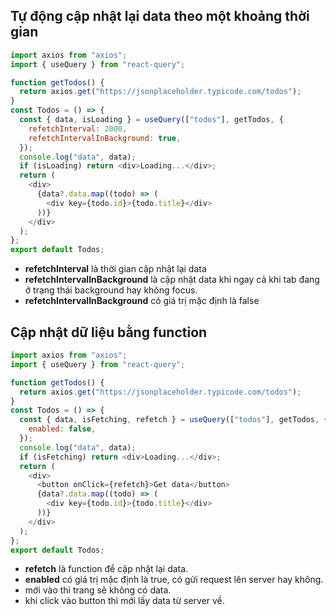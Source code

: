 ## Tự động cập nhật lại data theo một khoảng thời gian

```js title="Todos.page.js"
import axios from "axios";
import { useQuery } from "react-query";

function getTodos() {
  return axios.get("https://jsonplaceholder.typicode.com/todos");
}
const Todos = () => {
  const { data, isLoading } = useQuery(["todos"], getTodos, {
    refetchInterval: 2000,
    refetchIntervalInBackground: true,
  });
  console.log("data", data);
  if (isLoading) return <div>Loading...</div>;
  return (
    <div>
      {data?.data.map((todo) => (
        <div key={todo.id}>{todo.title}</div>
      ))}
    </div>
  );
};
export default Todos;
```

- **refetchInterval** là thời gian cập nhật lại data
- **refetchIntervalInBackground** là cập nhật data khi ngay cả khi tab đang ở trạng thái background hay không focus.
- **refetchIntervalInBackground** có giá trị mặc định là false

## Cập nhật dữ liệu bằng function

```js title="Todos.page.js"
import axios from "axios";
import { useQuery } from "react-query";

function getTodos() {
  return axios.get("https://jsonplaceholder.typicode.com/todos");
}
const Todos = () => {
  const { data, isFetching, refetch } = useQuery(["todos"], getTodos, {
    enabled: false,
  });
  console.log("data", data);
  if (isFetching) return <div>Loading...</div>;
  return (
    <div>
      <button onClick={refetch}>Get data</button>
      {data?.data.map((todo) => (
        <div key={todo.id}>{todo.title}</div>
      ))}
    </div>
  );
};
export default Todos;
```

- **refetch** là function để cập nhật lại data.
- **enabled** có giá trị mặc định là true, có gửi request lên server hay không.
- mới vào thì trang sẽ không có data.
- khi click vào button thì mới lấy data từ server về.
